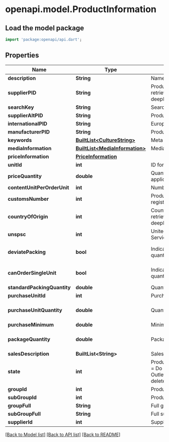 # openapi.model.ProductInformation

## Load the model package
```dart
import 'package:openapi/api.dart';
```

## Properties
Name | Type | Description | Notes
------------ | ------------- | ------------- | -------------
**description** | **String** | Name of product | 
**supplierPID** | **String** | Product ID as registered in ERP system, as retrievable from <a href=\"?deepLinking=true#/Product/Get\">/api/Product</a> | 
**searchKey** | **String** | Search key for product | 
**supplierAltPID** | **String** | Product ID at purchase organisation | [optional] 
**internationalPID** | **String** | European Article Number (EAN) for product | [optional] 
**manufacturerPID** | **String** | Product Id at supplier | 
**keywords** | [**BuiltList&lt;CultureString&gt;**](CultureString.md) | Meta keywords for product | [optional] 
**mediaInformation** | [**BuiltList&lt;MediaInformation&gt;**](MediaInformation.md) | Media details for product | [optional] 
**priceInformation** | [**PriceInformation**](PriceInformation.md) |  | [optional] 
**unitId** | **int** | ID for sales unit | [optional] 
**priceQuantity** | **double** | Quantity of product for which price is applicable | [optional] 
**contentUnitPerOrderUnit** | **int** | Number of content units in order unit | [optional] 
**customsNumber** | **int** | Product code as required by customs and as registered at Statistical Office | [optional] 
**countryOfOrigin** | **int** | Country ID for product's country of origin, as retrievable from <a href=\"?deepLinking=true#/Country/Get\">/api/Country</a> | [optional] 
**unspsc** | **int** | United Nations Standard Products and Services Code (UNSPSC) for product | [optional] 
**deviatePacking** | **bool** | Indicates if deviation of standard packing quantity is allowed in orders | [optional] [default to false]
**canOrderSingleUnit** | **bool** | Indicates if deviation of standard packing quantity is allowed in orders in webshop | [optional] [default to false]
**standardPackingQuantity** | **double** | Quantity of product in standard packaging | [optional] 
**purchaseUnitId** | **int** | Purchase unit Id | [optional] 
**purchaseUnitQuantity** | **double** | Quantity in purchase unit | [optional] [default to 1.0]
**purchaseMinimum** | **double** | Minimum quantity for purchase | [optional] 
**packageQuantity** | **double** | Package quantity for product | [optional] [default to 1.0]
**salesDescription** | **BuiltList&lt;String&gt;** | Sales description of product | [optional] 
**state** | **int** | Product state, with 1 = Stock, 2 = No stock, 3 = Do not order, 5 = Do not order / sell, 6 = Outlet, 7 = Do not sell, 8 = Special, 9 = Can be deleted | [optional] [default to 2]
**groupId** | **int** | Product group ID | 
**subGroupId** | **int** | Product sub group ID | 
**groupFull** | **String** | Full group identification | [optional] 
**subGroupFull** | **String** | Full subgroup identification | [optional] 
**supplierId** | **int** | Supplier Id | [optional] 

[[Back to Model list]](../README.md#documentation-for-models) [[Back to API list]](../README.md#documentation-for-api-endpoints) [[Back to README]](../README.md)


